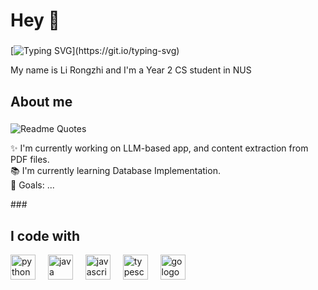 <h1 align="left">Hey 👋 </h1>

###
[![Typing SVG](https://readme-typing-svg.demolab.com?font=Fira+Code&pause=1000&random=false&width=435&lines=Hi+there%2C+I'm+Rongzhi!)](https://git.io/typing-svg)

<p align="left">My name is Li Rongzhi and I'm a Year 2 CS student in NUS</p>


###

<h2 align="left">About me</h2>

###



![Readme Quotes](https://quotes-github-readme.vercel.app/api?type=horizontal&theme=nord&quote=Sometimes+you+gotta+run+before+you+canwalk)
<p align="left">✨ I'm currently working on LLM-based app, and content extraction from PDF files.<br>📚 I'm currently learning Database Implementation.<br>🎯 Goals: ...<br></p>
###

<h2 align="left">I code with</h2>
<!-- ✨ Creating bugs since ...<br> -->




<div align="left">
  <img src="https://cdn.jsdelivr.net/gh/devicons/devicon/icons/python/python-original.svg" height="40" alt="python logo"  />
  <img width="12" />
  <img src="https://cdn.jsdelivr.net/gh/devicons/devicon/icons/java/java-original.svg" height="40" alt="java logo"  />
  <img width="12" />
  <img src="https://cdn.jsdelivr.net/gh/devicons/devicon/icons/javascript/javascript-original.svg" height="40" alt="javascript logo"  />
  <img width="12" />
  <img src="https://cdn.jsdelivr.net/gh/devicons/devicon/icons/typescript/typescript-original.svg" height="40" alt="typescript logo"  />
  <img width="12" />
  <img src="https://cdn.jsdelivr.net/gh/devicons/devicon/icons/go/go-original.svg" height="40" alt="go logo"  />
</div>

###

